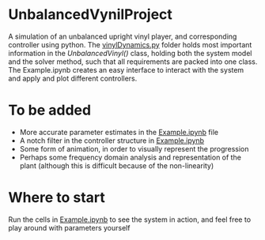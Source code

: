 # UnbalancedVynilProject
A simulation of an unbalanced upright vinyl player, and corresponding controller using python.
The [vinylDynamics.py](models/vinylDynamics.py) folder holds most important information in the _UnbalancedVinyl()_ class, holding both the system model and the solver method, such that all requirements are packed into one class. The Example.ipynb creates an easy interface to interact with the system and apply and plot different controllers.

# To be added
- More accurate parameter estimates in the [Example.ipynb](Example.ipynb) file
- A notch filter in the controller structure in [Example.ipynb](Example.ipynb)
- Some form of animation, in order to visually represent the progression
- Perhaps some frequency domain analysis and representation of the plant (although this is difficult because of the non-linearity)

# Where to start
Run the cells in [Example.ipynb](Example.ipynb) to see the system in action, and feel free to play around with parameters yourself
